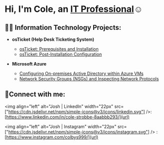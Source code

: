 <h1>Hi, I'm Cole, an <a href="https://www.linkedin.com/in/cole-strobbe-8aabbb293/">IT Professional</a>☺</h1>

<h2>👨‍💻 Information Technology Projects:</h2>

- <b>osTicket (Help Desk Ticketing System)</b>
  - [osTicket: Prerequisites and Installation](https://github.com/ColeS16/osticket-prereqs)
  - [osTicket: Post-Installation Configuration](https://github.com/ColeS16/post-install-config)

- <b>Microsoft Azure</b>
  - [Configuring On-premises Active Directory within Azure VMs](https://github.com/ColeS16/azure-active-directory)
  - [Network Security Groups (NSGs) and Inspecting Network Protocols](https://github.com/joshmadakorcc/azure-network-protocols)

<h2>🤳Connect with me:</h2>

<img align="left" alt="Josh | LinkedIn" width="22px" src=["https://cdn.jsdelivr.net/npm/simple-icons@v3/icons/linkedin.svg"] />: [https://www.linkedin.com/in/cole-strobbe-8aabbb293/](url)

<img align="left" alt="Josh | Instagram" width="22px" src=["https://cdn.jsdelivr.net/npm/simple-icons@v3/icons/instagram.svg"] /> : [https://www.instagram.com/colbys999/](url)


